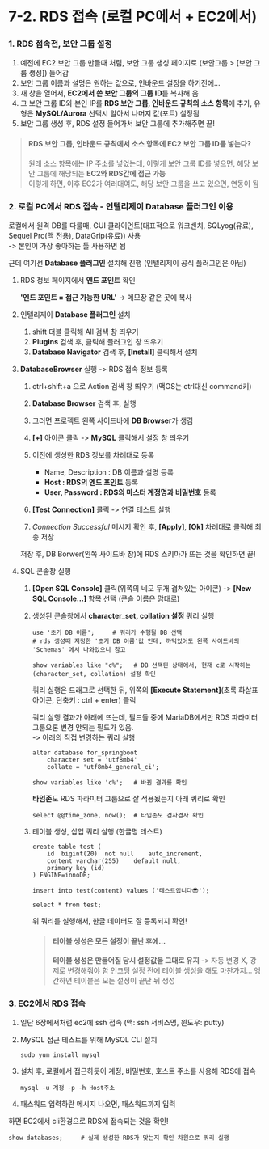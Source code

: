 # 7-2. RDS 접속 (로컬 PC에서 + EC2에서)

### 1. RDS 접속전, 보안 그룹 설정

1. 예전에 EC2 보안 그룹 만들때 처럼, 보안 그룹 생성 페이지로 (보안그룹 > [보안 그룹 생성]) 들어감
2. 보안 그룹 이름과 설명은 원하는 값으로, 인바운드 설정을 하기전에...
3. 새 창을 열어서, **EC2에서 쓴 보안 그룹의 그룹 ID**를 복사해 옴
4. 그 보안 그룹 ID와 본인 IP를 **RDS 보안 그룹, 인바운드 규칙의 소스 항목**에 추가, 유형은 **MySQL/Aurora** 선택시 알아서 나머지 값(포트) 설정됨
5. 보안 그룹 생성 후, RDS 설정 들어가서 보안 그룹에 추가해주면 끝!

> #### RDS 보안 그룹, 인바운드 규칙에서 소스 항목에 **EC2 보안 그룹 ID**를 넣는다?
>
> 원래 소스 항목에는 IP 주소를 넣었는데, 이렇게 보안 그룹 ID를 넣으면, 해당 보안 그룹에 해당되는 **EC2와 RDS간에 접근 가능**  
> 이렇게 하면, 이후 EC2가 여러대여도, 해당 보안 그룹을 쓰고 있으면, 연동이 됨

### 2. 로컬 PC에서 RDS 접속 - 인텔리제이 Database 플러그인 이용

로컬에서 원격 DB를 다룰때, GUI 클라이언트(대표적으로 워크밴치, SQLyog(유료), Sequel Pro(맥 전용), DataGrip(유료)) 사용  
-> 본인이 가장 좋아하는 툴 사용하면 됨

근데 여기선 **Database 플러그인** 설치해 진행 (인텔리제이 공식 플러그인은 아님)  

1. RDS 정보 페이지에서 **엔드 포인트** 확인
    
    **'엔드 포인트 = 접근 가능한 URL'** -> 메모장 같은 곳에 복사
    
2. 인텔리제이 **Database 플러그인** 설치 
    
    1. shift 더블 클릭해 All 검색 창 띄우기 
    2. **Plugins** 검색 후, 클릭해 플러그인 창 띄우기
    3. **Database Navigator** 검색 후, **[Install]** 클릭해서 설치
    
3. **DatabaseBrowser** 실행 -> RDS 접속 정보 등록

    1. ctrl+shift+a 으로 Action 검색 창 띄우기 (맥OS는 ctrl대신 command키)
    2. **Database Browser** 검색 후, 실행
    3. 그러면 프로젝트 왼쪽 사이드바에 **DB Browser**가 생김
    4. **[+]** 아이콘 클릭 -> **MySQL** 클릭해서 설정 창 띄우기
    5. 이전에 생성한 RDS 정보를 차례대로 등록
        
        - Name, Description : DB 이름과 설명 등록
        - **Host : RDS의 엔드 포인트** 등록
        - **User, Password : RDS의 마스터 계정명과 비밀번호** 등록
        
    6. **[Test Connection]** 클릭 -> 연결 테스트 실행
    7. *Connection Successful* 메시지 확인 후, **[Apply]**, **[Ok]** 차례대로 클릭해 최종 저장
    
    저장 후, DB Borwer(왼쪽 사이드바 창)에 RDS 스키마가 뜨는 것을 확인하면 끝!
    
4. SQL 콘솔창 실행

    1. **[Open SQL Console]** 클릭(위쪽의 네모 두개 겹쳐있는 아이콘) -> **[New SQL Console...]** 항목 선택 (콘솔 이름은 맘대로)  
    2. 생성된 콘솔창에서 **character_set, collation 설정** 쿼리 실행 
    
        ```mysql-sql
        use '초기 DB 이름';     # 쿼리가 수행될 DB 선택         
        # rds 생성때 지정한 '초기 DB 이름'값 인데, 까먹었어도 왼쪽 사이드바의 'Schemas' 에서 나와있으니 참고
        
        show variables like "c%";   # DB 선택된 상태에서, 현재 c로 시작하는(character_set, collation) 설정 확인
        ```       
        쿼리 실행은 드래그로 선택한 뒤, 위쪽의 **[Execute Statement]**(초록 화살표 아이콘, 단축키 : ctrl + enter) 클릭   
        
        쿼리 실행 결과가 아래에 뜨는데, 필드들 중에 MariaDB에서만 RDS 파라미터 그룹으론 변경 안되는 필드가 있음.  
        -> 아래의 직접 변경하는 쿼리 실행
        
        ```mysql-sql        
        alter database for_springboot
            character set = 'utf8mb4'
            collate = 'utf8mb4_general_ci';
        
        show variables like 'c%';   # 바뀐 결과를 확인
        ```

        **타임존**도 RDS 파라미터 그룹으로 잘 적용됬는지 아래 쿼리로 확인
        ```mysql-sql
        select @@time_zone, now();  # 타임존도 겸사겸사 확인
        ```
        
    3. 테이블 생성, 삽입 쿼리 실행 (한글명 테스트) 
    
        ```mysql-sql
        create table test (
            id  bigint(20)  not null    auto_increment,
            content varchar(255)    default null,
            primary key (id)
        ) ENGINE=innoDB;
        
        insert into test(content) values ('테스트입니다😎');
        
        select * from test;
        ```
        위 쿼리를 실행해서, 한글 데이터도 잘 등록되지 확인!
        
        > #### 테이블 생성은 모든 설정이 끝난 후에...
        > 
        > **테이블 생성은 만들어질 당시 설정값을 그대로 유지** -> 자동 변경 X, 강제로 변경해줘야 함
        > 인코딩 설정 전에 테이블 생성을 해도 마찬가지... 
        > 앵간하면 테이블은 모든 설정이 끝난 뒤 생성
    
### 3. EC2에서 RDS 접속

1. 일단 6장에서처럼 ec2에 ssh 접속 (맥: ssh 서비스명, 윈도우: putty)
2. MySQL 접근 테스트를 위해 MySQL CLI 설치
    
    ```shell script
    sudo yum install mysql
    ```

3. 설치 후, 로컬에서 접근하듯이 계정, 비밀번호, 호스트 주소를 사용해 RDS에 접속

    ```shell script
    mysql -u 계정 -p -h Host주소
    ```

4. 패스워드 입력하란 메시지 나오면, 패스워드까지 입력

하면 EC2에서 cli환경으로 RDS에 접속되는 것을 확인!

```mysql-sql
show databases;     # 실제 생성한 RDS가 맞는지 확인 차원으로 쿼리 실행
```
